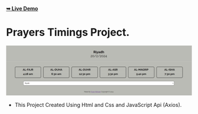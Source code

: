 <a href="https://fageer.github.io/prayers-Timings/"><strong>➥ Live Demo</strong></a>

# Prayers Timings Project.

<img src="./readme.jpg" alt="">

- This Project Created Using Html and Css and JavaScript Api (Axios).
